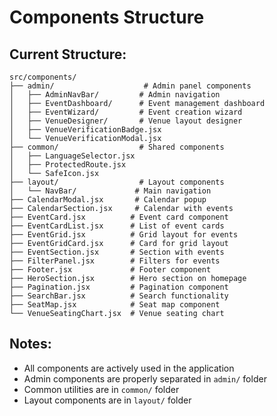 # Components Structure

## Current Structure:
```
src/components/
├── admin/                    # Admin panel components
│   ├── AdminNavBar/         # Admin navigation
│   ├── EventDashboard/      # Event management dashboard
│   ├── EventWizard/         # Event creation wizard
│   ├── VenueDesigner/       # Venue layout designer
│   ├── VenueVerificationBadge.jsx
│   └── VenueVerificationModal.jsx
├── common/                  # Shared components
│   ├── LanguageSelector.jsx
│   ├── ProtectedRoute.jsx
│   └── SafeIcon.jsx
├── layout/                  # Layout components
│   └── NavBar/             # Main navigation
├── CalendarModal.jsx       # Calendar popup
├── CalendarSection.jsx     # Calendar with events
├── EventCard.jsx          # Event card component
├── EventCardList.jsx      # List of event cards
├── EventGrid.jsx          # Grid layout for events
├── EventGridCard.jsx      # Card for grid layout
├── EventSection.jsx       # Section with events
├── FilterPanel.jsx        # Filters for events
├── Footer.jsx             # Footer component
├── HeroSection.jsx        # Hero section on homepage
├── Pagination.jsx         # Pagination component
├── SearchBar.jsx          # Search functionality
├── SeatMap.jsx            # Seat map component
└── VenueSeatingChart.jsx  # Venue seating chart
```

## Notes:
- All components are actively used in the application
- Admin components are properly separated in `admin/` folder
- Common utilities are in `common/` folder
- Layout components are in `layout/` folder